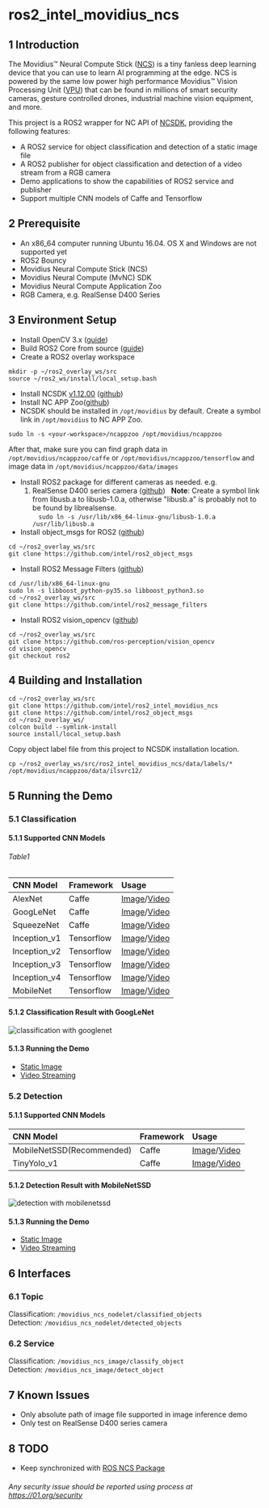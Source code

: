# ros2_intel_movidius_ncs

## 1 Introduction
The Movidius™ Neural Compute Stick ([NCS](https://developer.movidius.com/)) is a tiny fanless deep learning device that you can use to learn AI programming at the edge. NCS is powered by the same low power high performance Movidius™ Vision Processing Unit ([VPU](https://www.movidius.com/solutions/vision-processing-unit)) that can be found in millions of smart security cameras, gesture controlled drones, industrial machine vision equipment, and more.  

This project is a ROS2 wrapper for NC API of [NCSDK](https://movidius.github.io/ncsdk/), providing the following features:
* A ROS2 service for object classification and detection of a static image file
* A ROS2 publisher for object classification and detection of a video stream from a RGB camera
* Demo applications to show the capabilities of ROS2 service and publisher
* Support multiple CNN models of Caffe and Tensorflow
  
## 2 Prerequisite
* An x86_64 computer running Ubuntu 16.04. OS X and Windows are not supported yet
* ROS2 Bouncy
* Movidius Neural Compute Stick (NCS)
* Movidius Neural Compute (MvNC) SDK
* Movidius Neural Compute Application Zoo
* RGB Camera, e.g. RealSense D400 Series

## 3 Environment Setup
* Install OpenCV 3.x ([guide](https://docs.opencv.org/3.3.0/d7/d9f/tutorial_linux_install.html))
* Build ROS2 Core from source ([guide](https://github.com/ros2/ros2/wiki/Linux-Development-Setup))
* Create a ROS2 overlay workspace
```Shell
mkdir -p ~/ros2_overlay_ws/src
source ~/ros2_ws/install/local_setup.bash
```
* Install NCSDK [v1.12.00](https://github.com/movidius/ncsdk/releases) ([github](https://github.com/movidius/ncsdk))
* Install NC APP Zoo([github](https://github.com/movidius/ncappzoo))
* NCSDK should be installed in ```/opt/movidius``` by default. Create a symbol link in ```/opt/movidius``` to NC APP Zoo.
```Shell
sudo ln -s <your-workspace>/ncappzoo /opt/movidius/ncappzoo
```  
After that, make sure you can find graph data in ```/opt/movidius/ncappzoo/caffe``` or ```/opt/movidius/ncappzoo/tensorflow``` and image data in ```/opt/movidius/ncappzoo/data/images```
* Install ROS2 package for different cameras as needed. e.g.
  1. RealSense D400 series camera ([github](https://github.com/intel/ros2_intel_realsense))
   **Note**: Create a symbol link from libusb.a to libusb-1.0.a, otherwise "libusb.a" is probably not to be found by librealsense.  
    ```sudo ln -s /usr/lib/x86_64-linux-gnu/libusb-1.0.a /usr/lib/libusb.a```
* Install object_msgs for ROS2 ([github](https://github.com/intel/ros2_object_msgs))
```Shell
cd ~/ros2_overlay_ws/src
git clone https://github.com/intel/ros2_object_msgs
```
* Install ROS2 Message Filters ([github](https://github.com/intel/ros2_message_filters))
```Shell
cd /usr/lib/x86_64-linux-gnu
sudo ln -s libboost_python-py35.so libboost_python3.so
cd ~/ros2_overlay_ws/src
git clone https://github.com/intel/ros2_message_filters
```
* Install ROS2 vision_opencv ([github](https://github.com/ros-perception/vision_opencv))
```Shell
cd ~/ros2_overlay_ws/src
git clone https://github.com/ros-perception/vision_opencv
cd vision_opencv
git checkout ros2
```
       
## 4 Building and Installation
```Shell
cd ~/ros2_overlay_ws/src
git clone https://github.com/intel/ros2_intel_movidius_ncs
git clone https://github.com/intel/ros2_object_msgs
cd ~/ros2_overlay_ws/
colcon build --symlink-install
source install/local_setup.bash
```
Copy object label file from this project to NCSDK installation location.
```Shell
cp ~/ros2_overlay_ws/src/ros2_intel_movidius_ncs/data/labels/* /opt/movidius/ncappzoo/data/ilsvrc12/
```

## 5 Running the Demo
### 5.1 Classification
#### 5.1.1 Supported CNN Models
###### *Table1*
|CNN Model|Framework|Usage|
|:-|:-|:-|
|AlexNet|Caffe|[Image](https://github.com/intel/ros2_intel_movidius_ncs/blob/devel/doc/image_classification.md#alexnet)/[Video](https://github.com/intel/ros2_intel_movidius_ncs/blob/devel/doc/video_classification.md#alexnet)|
|GoogLeNet|Caffe|[Image](https://github.com/intel/ros2_intel_movidius_ncs/blob/devel/doc/image_classification.md#googlenet)/[Video](https://github.com/intel/ros2_intel_movidius_ncs/blob/devel/doc/video_classification.md#googlenet)|
|SqueezeNet|Caffe|[Image](https://github.com/intel/ros2_intel_movidius_ncs/blob/devel/doc/image_classification.md#squeezenet)/[Video](https://github.com/intel/ros2_intel_movidius_ncs/blob/devel/doc/video_classification.md#squeezenet)|
|Inception_v1|Tensorflow|[Image](https://github.com/intel/ros2_intel_movidius_ncs/blob/devel/doc/image_classification.md#inception_v1)/[Video](https://github.com/intel/ros2_intel_movidius_ncs/blob/devel/doc/video_classification.md#inception_v1)|
|Inception_v2|Tensorflow|[Image](https://github.com/intel/ros2_intel_movidius_ncs/blob/devel/doc/image_classification.md#inception_v2)/[Video](https://github.com/intel/ros2_intel_movidius_ncs/blob/devel/doc/video_classification.md#inception_v2)|
|Inception_v3|Tensorflow|[Image](https://github.com/intel/ros2_intel_movidius_ncs/blob/devel/doc/image_classification.md#inception_v3)/[Video](https://github.com/intel/ros2_intel_movidius_ncs/blob/devel/doc/video_classification.md#inception_v3)|
|Inception_v4|Tensorflow|[Image](https://github.com/intel/ros2_intel_movidius_ncs/blob/devel/doc/image_classification.md#inception_v4)/[Video](https://github.com/intel/ros2_intel_movidius_ncs/blob/devel/doc/video_classification.md#inception_v4)|
|MobileNet|Tensorflow|[Image](https://github.com/intel/ros2_intel_movidius_ncs/blob/devel/doc/image_classification.md#mobilenet)/[Video](https://github.com/intel/ros2_intel_movidius_ncs/blob/devel/doc/video_classification.md#mobilenet)|
#### 5.1.2 Classification Result with GoogLeNet
![classification with googlenet](https://github.com/intel/ros2_intel_movidius_ncs/blob/devel/data/results/googlenet_dog.png "classification with googlenet")
#### 5.1.3 Running the Demo
* [Static Image](https://github.com/intel/ros2_intel_movidius_ncs/blob/devel/doc/image_classification.md)
* [Video Streaming](https://github.com/intel/ros2_intel_movidius_ncs/blob/devel/doc/video_classification.md)

### 5.2 Detection
#### 5.1.1 Supported CNN Models
|CNN Model|Framework|Usage|
|:-|:-|:-|
|MobileNetSSD(Recommended)|Caffe|[Image](https://github.com/intel/ros2_intel_movidius_ncs/blob/devel/doc/image_detection.md#mobilenet_ssd)/[Video](https://github.com/intel/ros2_intel_movidius_ncs/blob/devel/doc/video_detection.md#mobilenet_ssd)|
|TinyYolo_v1|Caffe|[Image](https://github.com/intel/ros2_intel_movidius_ncs/blob/devel/doc/image_detection.md#tinyyolo_v1)/[Video](https://github.com/intel/ros2_intel_movidius_ncs/blob/devel/doc/video_detection.md#tinyyolo_v1)|
#### 5.1.2 Detection Result with MobileNetSSD
![detection with mobilenetssd](https://github.com/intel/ros2_intel_movidius_ncs/blob/devel/data/results/mobilenetssd_car_bicycle.png "detection with mobilenetssd")
#### 5.1.3 Running the Demo
* [Static Image](https://github.com/intel/ros2_intel_movidius_ncs/blob/devel/doc/image_detection.md)
* [Video Streaming](https://github.com/intel/ros2_intel_movidius_ncs/blob/devel/doc/video_detection.md)

## 6 Interfaces
### 6.1 Topic
Classification: ```/movidius_ncs_nodelet/classified_objects```  
Detection: ```/movidius_ncs_nodelet/detected_objects```
### 6.2 Service
Classification: ```/movidius_ncs_image/classify_object```  
Detection: ```/movidius_ncs_image/detect_object```

## 7 Known Issues
* Only absolute path of image file supported in image inference demo
* Only test on RealSense D400 series camera

## 8 TODO
* Keep synchronized with [ROS NCS Package](https://github.com/intel/ros_intel_movidius_ncs/tree/master)


###### *Any security issue should be reported using process at https://01.org/security*
